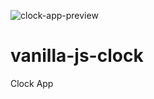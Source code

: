 ![clock-app-preview](https://user-images.githubusercontent.com/46385323/92767873-33f17300-f3a0-11ea-9560-a94c02e10a61.JPG)

# vanilla-js-clock
Clock App
